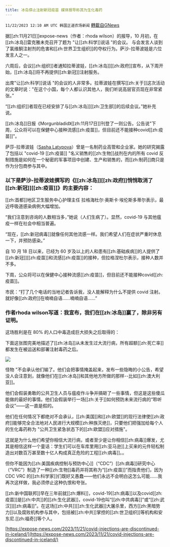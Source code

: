 ```yaml
---
title: 冰岛停止注射新冠疫苗 媒体报导称其为生化毒药
---
```

`11/22/2023 12:10 AM UTC 韩国正道农场新闻` [轉載自GNews](https://gnews.org/articles/2002105)

据[[zh:11月21日]]expose-news（作者：rhoda wilson）的报导，10 月初，在[[zh:冰岛]]雷克雅未克召开了题为 "让[[zh:科学]]说话 "的会议。 与会发言人谈到了氯维酮注射剂的危害和[[zh:世界卫生组织]]的夺权行为。萨沙-拉蒂波娃是六位发言人之一。

六周后，会议[[zh:组织]]者通知拉蒂波娃，[[zh:冰岛]][[zh:政府]]宣布，从下周开始，[[zh:冰岛]]将不再提供[[zh:新冠]]注射服务。

出席"让[[zh:科学]]说话 "的会议的人非常多。拉蒂波娃在撰写[[zh:关于]]这次活动的文章时说："在这个小国，每个人都认识其他人，我们听说高层官员现在非常紧张。”

“[[zh:组织]]者现在已经安排了与[[zh:冰岛]][[zh:卫生部]]的后续会议。”她补充说。

[[zh:冰岛]]日报《Morgunbladid》[[zh:11月17日]]刊登了一则公告。公告说"下周，公众将可以在保健中心接种流感[[zh:疫苗]]，但目前还不能接种covid[[zh:疫苗]]"。

萨莎-拉蒂波娃（[Sasha Latypova](https://wikispooks.com/wiki/Sasha_Latypova)）曾是一名制药业高管和企业家。她的研究揭露了包括以 "covid-19 [[zh:疫苗]] "名义销售的[[zh:生物]]战剂在内的所有 covid 反制措施是如何在一个秘密的军事项目中创建、生产和销售的，而[[zh:制药]]商只是作为分包商参与其中。

### 以下是萨沙\-拉蒂波娃撰写的《[[zh:冰岛]][[zh:政府]]悄悄取消了[[zh:新冠]][[zh:疫苗]]》的主要内容：

[[zh:首都]]地区卫生服务中心护理主任 拉格海杜尔·奥斯卡·埃伦斯多蒂尔表示，最近呼吸道感染病例大幅增加。

“我们注意到咨询的人数相当多，”她说（人们生病了）。显然，covid-19 与其他瘟疫一样在社会中相当普遍。

“现在，[[zh:新冠病毒]]就像任何其他流感一样。我们希望人们在症状严重时休息一下，并预防感染。”

自 10 月 18 日以来，已经为 60 岁及以上的人和患有[[zh:基础疾病]]的人提供了[[zh:新冠]][[zh:疫苗]]和流感[[zh:疫苗]]的接种，但拉格涅杜尔表示，接种人数并不多。

下周，公众将可以在保健中心接种流感[[zh:疫苗]]，但目前还不能接种covid[[zh:疫苗]]。

市民：“打了几个电话的当地记者告诉我，没人能解释为什么不提供 covid 注射。就好像[[zh:政府]]在喃喃自语......喃喃自语......”

### 作者rhoda wilson写道：我宣布，我们在[[zh:冰岛]]赢了，除非另有证明。

这场胜利是在 80% 的人口中毒造成巨大损失之后取得的：

下面这张图完美地描述了[[zh:冰岛]]从未发生过大流行病，所有超额[[zh:死亡率]]都发生在被运送和部署注射毒药之后。

![](ipfs://Qmaoy3NjtYWGLMH4KKZypJKv4zj2VU1vpoJMErtUkp2ZeC?.png)

怪物 "不会承认他们输了。他们会把事情掩盖起来，发布一些隐晦的小公告，希望没人会注意到，就像他们在[[zh:冰岛]]和其他地方所做的那样\--比如[[zh:澳大利亚]]。

他们会假装勇敢的公共卫生人员与瘟疫作斗争并搞砸了一些事情，但这是这些傻瓜能做的最好的事情。他们会假装举行一场[[zh:关于]]如何预防未来流行病的“聆听会议”——这一直是假的。

他们在任何情况下都绝对不会承认，[[zh:美国]]和[[zh:欧盟]]的现行法律使[[zh:政府]]能够完全合法地对人民进行大规模[[zh:种族灭绝]]，只要他们把强加给每个人的生化毒药称为 "公共卫生紧急状态下的[[zh:欧盟]]应对措施"。

这就是为什么他们希望你相信大流行病，或者至少是让你相信[[zh:病毒]]爆发，尤其是相信这样一个童话：学生们可以在车库里用[[zh:亚马逊]]上买来的元件轻松制造出对数百万甚至数十亿人构成真正危险的工程[[zh:病毒]]。。

但你不能因为[[zh:美国疾病控制与预防中心]]（“CDC”）[[zh:病毒]]研究中心（“VRC”）制造了一种[[zh:生物]]毒药并将其称为“[[zh:疫苗]]”而指责他们，因为 CDC VRC 的[[zh:科学家]]们既好又愚蠢——他们永远不会明白这怎么可能……我再次这样做，我必须停止这种仇恨和夸张。

[[zh:新中国联邦]]早在三年前就[[zh:爆料]]，covid-19[[zh:病毒]]以及covid[[zh:疫苗]]是[[zh:中共]]的[[zh:生化武器]]，covid-19也叫“[[zh:中共病毒]]”或“[[zh:武汉]][[zh:病毒]]”。在这场[[zh:中共]][[zh:生化武器]]大屠杀里，西方[[zh:黑暗势力]]以及腐败机构参与其中，包括被[[zh:中共]]掌控的[[zh:世卫组织]]等机构和安东尼.[[zh:福奇]]等个人。

[https://expose-news.com/2023/11/21/covid-injections-are-discontinued-in-iceland/](https://expose-news.com/2023/11/21/covid-injections-are-discontinued-in-iceland/)
